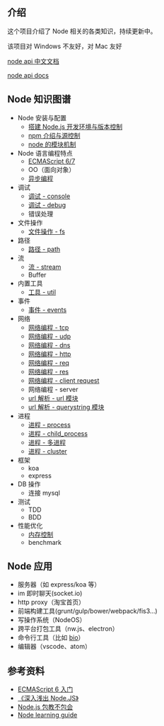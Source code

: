 ## 介绍

这个项目介绍了 Node 相关的各类知识，持续更新中。

该项目对 Windows 不友好，对 Mac 友好

[node api 中文文档](http://nodejs.cn/api/)

[node api docs](https://nodejs.org/en/docs/)

## Node 知识图谱

+   Node 安装与配置
    +   [搭建 Node.js 开发环境与版本控制](./搭建Node.js开发环境与版本控制)
    +   [npm 介绍与源控制](./npm介绍与源控制)
    +   [node 的模块机制](./node的模块机制)
+   Node 语言编程特点
    +   [ECMAScript 6/7](http://es6.ruanyifeng.com/)
    +   OO（面向对象）
    +   [异步编程](./异步编程)
+   调试
    +   [调试 - console](./调试-console)
    +   [调试 - debug](./调试-debug)
    +   错误处理
+   文件操作
    +   [文件操作 - fs](./文件操作-fs)
+   路径
    +   [路径 - path](./路径-path)
+   流
    +   [流 - stream](./流-stream)
    +   Buffer
+   内置工具
    +   [工具 - util](./工具-util)
+   事件
    +   [事件 - events](./事件-events)
+   网络
    +   [网络编程 - tcp](./网络编程-tcp)
    +   [网络编程 - udp](./网络编程-udp)
    +   [网络编程 - dns](./网络编程-dns)
    +   [网络编程 - http](./网络编程-http)
    +   [网络编程 - req](./网络编程-req)
    +   [网络编程 - res](./网络编程-res)
    +   [网络编程 - client request](./网络编程-client-request)
    +   网络编程 - server
    +   [url 解析 - url 模块](./url解析-url模块)
    +   [url 解析 - querystring 模块](./url解析-querystring模块)
+   进程
    +   [进程 - process](./进程-process)
    +   [进程 - child_process](./进程-child_process)
    +   [进程 - 多进程](./进程-多进程)
    +   [进程 - cluster](./进程-cluster)
+   框架
    +   koa
    +   express
+   DB 操作
    +   连接 mysql
+   测试
    +   TDD
    +   BDD
+   性能优化
    +   [内存控制](./内存控制)
    +   benchmark

## Node 应用

+   服务器（如 express/koa 等）
+   im 即时聊天(socket.io)
+   http proxy（淘宝首页）
+   前端构建工具(grunt/gulp/bower/webpack/fis3...)
+   写操作系统（NodeOS）
+   跨平台打包工具（nw.js、electron）
+   命令行工具（比如 [bio](https://github.com/weidian-inc/bio-cli)）
+   编辑器（vscode、atom）

## 参考资料

+   [ECMAScript 6 入门](http://es6.ruanyifeng.com/)
+   [《深入浅出 Node.JS》](https://www.amazon.cn/dp/B00GOM5IL4/ref=sr_1_1?ie=UTF8&qid=1523943449&sr=8-1&keywords=%E6%B7%B1%E5%85%A5%E6%B5%85%E5%87%BAnode.js)
+   [Node.js 包教不包会](https://github.com/alsotang/node-lessons)
+   [Node learning guide](https://github.com/chyingp/nodejs-learning-guide/blob/master/README.md)